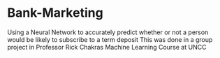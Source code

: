 # Bank-Marketing
Using a Neural Network to accurately predict whether or not a person would be likely to subscribe to a term deposit 
This was done in a group project in Professor Rick Chakras Machine Learning Course at UNCC

